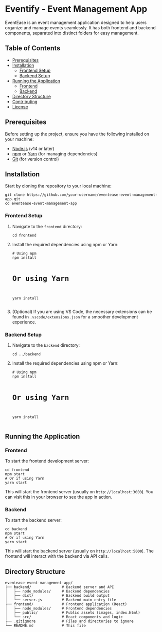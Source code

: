 <h1>Eventify - Event Management App</h1>

<p>EventEase is an event management application designed to help users organize and manage events seamlessly. It has both frontend and backend components, separated into distinct folders for easy management.</p>

<h2>Table of Contents</h2>
<ul>
  <li><a href="#prerequisites">Prerequisites</a></li>
  <li><a href="#installation">Installation</a>
    <ul>
      <li><a href="#frontend-setup">Frontend Setup</a></li>
      <li><a href="#backend-setup">Backend Setup</a></li>
    </ul>
  </li>
  <li><a href="#running-the-application">Running the Application</a>
    <ul>
      <li><a href="#frontend">Frontend</a></li>
      <li><a href="#backend">Backend</a></li>
    </ul>
  </li>
  <li><a href="#directory-structure">Directory Structure</a></li>
  <li><a href="#contributing">Contributing</a></li>
  <li><a href="#license">License</a></li>
</ul>

<h2 id="prerequisites">Prerequisites</h2>
<p>Before setting up the project, ensure you have the following installed on your machine:</p>
<ul>
  <li><a href="https://nodejs.org/">Node.js</a> (v14 or later)</li>
  <li><a href="https://npmjs.com">npm</a> or <a href="https://yarnpkg.com/">Yarn</a> (for managing dependencies)</li>
  <li><a href="https://git-scm.com/">Git</a> (for version control)</li>
</ul>

<h2 id="installation">Installation</h2>
<p>Start by cloning the repository to your local machine:</p>
<pre><code>git clone https://github.com/your-username/eventease-event-management-app.git
cd eventease-event-management-app</code></pre>

<h3 id="frontend-setup">Frontend Setup</h3>
<ol>
  <li>Navigate to the <code>frontend</code> directory:</li>
  <pre><code>cd frontend</code></pre>

  <li>Install the required dependencies using npm or Yarn:</li>
  <pre><code># Using npm
npm install

# Or using Yarn
yarn install</code></pre>

  <li>(Optional) If you are using VS Code, the necessary extensions can be found in <code>.vscode/extensions.json</code> for a smoother development experience.</li>
</ol>

<h3 id="backend-setup">Backend Setup</h3>
<ol>
  <li>Navigate to the <code>backend</code> directory:</li>
  <pre><code>cd ../backend</code></pre>

  <li>Install the required dependencies using npm or Yarn:</li>
  <pre><code># Using npm
npm install

# Or using Yarn
yarn install</code></pre>
</ol>

<h2 id="running-the-application">Running the Application</h2>

<h3 id="frontend">Frontend</h3>
<p>To start the frontend development server:</p>
<pre><code>cd frontend
npm start
# Or if using Yarn
yarn start</code></pre>
<p>This will start the frontend server (usually on <code>http://localhost:3000</code>). You can visit this in your browser to see the app in action.</p>

<h3 id="backend">Backend</h3>
<p>To start the backend server:</p>
<pre><code>cd backend
npm start
# Or if using Yarn
yarn start</code></pre>
<p>This will start the backend server (usually on <code>http://localhost:5000</code>). The frontend will interact with the backend via API calls.</p>

<h2 id="directory-structure">Directory Structure</h2>
<pre><code>eventease-event-management-app/
├── backend/              # Backend server and API
│   ├── node_modules/     # Backend dependencies
│   ├── dist/             # Backend build output
│   └── server.js         # Backend main entry file
├── frontend/             # Frontend application (React)
│   ├── node_modules/     # Frontend dependencies
│   ├── public/           # Public assets (images, index.html)
│   └── src/              # React components and logic
├── .gitignore            # Files and directories to ignore
└── README.md             # This file
</code></pre>
